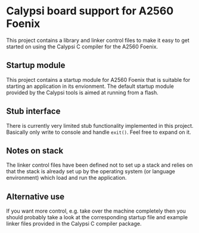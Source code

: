 Calypsi board support for A2560 Foenix
=====================================

This project contains a library and linker control files to make
it easy to get started on using the Calypsi C compiler for the
A2560 Foenix.

Startup module
--------------

This project contains a startup module for A2560 Foenix that is
suitable for starting an application in its envionment. The default
startup module provided by the Calypsi tools is aimed at running from
a flash.

Stub interface
--------------

There is currently very limited stub functionality implemented in this
project. Basically only write to console and handle `exit()`. Feel
free to expand on it.

Notes on stack
--------------

The linker control files have been defined not to set up a stack and
relies on that the stack is already set up by the operating system (or
language environment) which load and run the application.

Alternative use
---------------

If you want more control, e.g. take over the machine completely then
you should probably take a look at the corresponding startup file and
example linker files provided in the Calypsi C compiler package.
